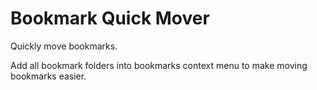 Bookmark Quick Mover
====================

Quickly move bookmarks.

Add all bookmark folders into bookmarks context menu to make moving bookmarks easier.
